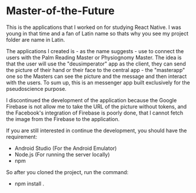 ﻿# Master-of-the-Future
This is the applications that I worked on for studying React Native. I was young in that time and a fan of Latin name so thats why you see my project folder are name in Latin.

The applications I created is - as the name suggests - use to connect the users with the Palm Reading Master or Physiognomy Master. The idea is that the user will use the "deusimperator" app as the client, they can send the picture of their hand or their face to the central app - the "masterapp" one so the Masters can see the picture and the message and then interact with the users. To sum up, this is an messenger app built exclusively for the pseudoscience purpose.


I discontinued the development of the application because the Google Firebase is not allow me to take the URL of the picture without tokens, and the Facebook's integration of Firebase is poorly done, that I cannot fetch the image from the Firebase to the application.

If you are still interested in continue the development, you should have the requirement:
- Android Studio (For the Android Emulator)
- Node.js (For running the server locally)
- npm

So after you cloned the project, run the command:
- npm install .
